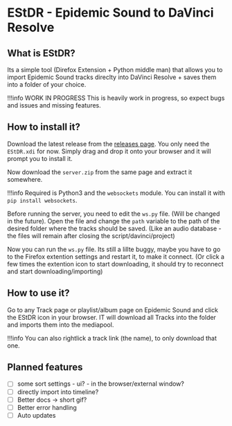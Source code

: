# EStDR - Epidemic Sound to DaVinci Resolve

## What is EStDR?

Its a simple tool (Direfox Extension + Python middle man) that allows you to import Epidemic Sound tracks direclty into DaVinci Resolve + saves them into a folder of your choice.

!!!info WORK IN PROGRESS
    This is heavily work in progress, so expect bugs and issues and missing features.

## How to install it?

Download the latest release from the [releases page](https://github.com/Dschogo/EStDR/releases).
You only need the `EStDR.xdi` for now.
Simply drag and drop it onto your browser and it will prompt you to install it.

Now download the `server.zip` from the same page and extract it somewhere.

!!!info
    Required is Python3 and the `websockets` module. You can install it with `pip install websockets`.

Before running the server, you need to edit the `ws.py` file. (Will be changed in the future).
Open the file and change the `path` variable to the path of the desired folder where the tracks should be saved. (Like an audio database - the files will remain after closing the script/davinci/project)

Now you can run the `ws.py` file. Its still a lillte buggy, maybe you have to go to the Firefox extention settings and restart it, to make it connect. (Or click a few times the extention icon to start downloading, it should try to reconnect and start downloading/importing)

## How to use it?

Go to any Track page or playlist/album page on Epidemic Sound and click the EStDR icon in your browser. IT will download all Tracks into the folder and imports them into the mediapool.

!!!info
    You can also rightlick a track link (the name), to only download that one.

## Planned features

- [ ] some sort settings - ui? - in the browser/external window?
- [ ] directly import into timeline?
- [ ] Better docs -> short gif?
- [ ] Better error handling
- [ ] Auto updates
